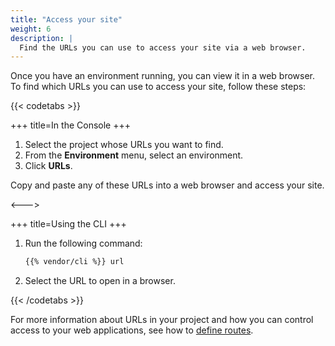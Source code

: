 ```yaml
---
title: "Access your site"
weight: 6
description: |
  Find the URLs you can use to access your site via a web browser.
---
```


Once you have an environment running, you can view it in a web browser.
To find which URLs you can use to access your site, follow these steps:

{{< codetabs >}}

\+++
title=In the Console
\+++

1.  Select the project whose URLs you want to find.
2.  From the **Environment** menu, select an environment.
3.  Click **URLs**.

Copy and paste any of these URLs into a web browser and access your site.

<--->

\+++
title=Using the CLI
\+++

1.  Run the following command:

    ```bash
    {{% vendor/cli %}} url
    ```

2.  Select the URL to open in a browser.

{{< /codetabs >}}

For more information about URLs in your project and how you can control access to your web applications,
see how to [define routes](../define-routes/).
